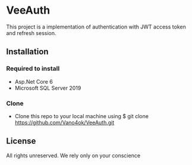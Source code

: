 # VeeAuth
This project is a implementation of authentication with JWT access token and refresh session.
## Installation
### Required to install
- Asp.Net Core 6
- Microsoft SQL Server 2019
### Clone
- Clone this repo to your local machine using $ git clone https://github.com/Vano4ok/VeeAuth.git
## License
All rights unreserved. We rely only on your conscience
